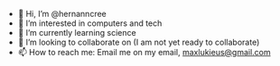 - 👋 Hi, I’m @hernanncree
- 👀 I’m interested in computers and tech
- 🌱 I’m currently learning science
- 💞️ I’m looking to collaborate on (I am not yet ready to collaborate)
- 📫 How to reach me: Email me on my email, maxlukieus@gmail.com

<!---
hernanncree/hernanncree is a ✨ special ✨ repository because its `README.md` (this file) appears on your GitHub profile.
You can click the Preview link to take a look at your changes.
--->
